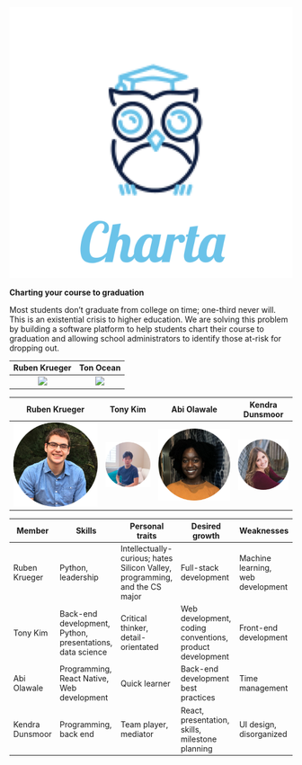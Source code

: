<p align="center">
  <img src="imgs/Logo.png" />
</p>

**Charting your course to graduation**


Most students don’t graduate from college on time; one-third never will. This is an existential crisis to higher education. We are solving this problem by building a software platform to help students chart their course to graduation and allowing school administrators to identify those at-risk for dropping out. 


Ruben Krueger             |  Ton Ocean
:-------------------------:|:-------------------------:
![](https://...Dark.png)  |  ![](https://...Ocean.png)


|  Ruben Krueger |  Tony Kim |  Abi Olawale | Kendra Dunsmoor  |
|---|---|---|---|
|  ![](imgs/ruben.png) |  ![](imgs/tony.png) | ![](imgs/abi.png)  | ![](imgs/kendra.png)  |


| Member  | Skills  | Personal traits  | Desired growth  | Weaknesses  |
|---|---|---|---|---|
| Ruben Krueger  |  Python, leadership |  Intellectually-curious; hates Silicon Valley, programming, and the CS major |  Full-stack development |  Machine learning, web development |
|Tony Kim   |  Back-end development, Python, presentations, data science | Critical thinker, detail-orientated  |  Web development, coding conventions, product development | Front-end development|
| Abi Olawale  | Programming, React Native, Web development  | Quick learner  |  Back-end development best practices | Time management  |
| Kendra Dunsmoor  | Programming, back end | Team player, mediator  | React, presentation, skills, milestone planning  | UI design, disorganized  |

